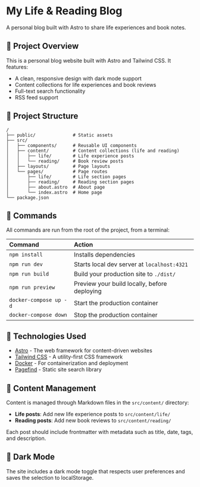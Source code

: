 # My Life & Reading Blog

A personal blog built with Astro to share life experiences and book notes.

## 🚀 Project Overview

This is a personal blog website built with Astro and Tailwind CSS. It features:

- A clean, responsive design with dark mode support
- Content collections for life experiences and book reviews
- Full-text search functionality
- RSS feed support

## 📂 Project Structure

```text
/
├── public/              # Static assets
├── src/
│   ├── components/      # Reusable UI components
│   ├── content/         # Content collections (life and reading)
│   │   ├── life/        # Life experience posts
│   │   └── reading/     # Book review posts
│   ├── layouts/         # Page layouts
│   └── pages/           # Page routes
│       ├── life/        # Life section pages
│       ├── reading/     # Reading section pages
│       ├── about.astro  # About page
│       └── index.astro  # Home page
└── package.json
```

## 🧞 Commands

All commands are run from the root of the project, from a terminal:

| Command                   | Action                                           |
| :------------------------ | :----------------------------------------------- |
| `npm install`             | Installs dependencies                            |
| `npm run dev`             | Starts local dev server at `localhost:4321`      |
| `npm run build`           | Build your production site to `./dist/`          |
| `npm run preview`         | Preview your build locally, before deploying     |
| `docker-compose up -d`    | Start the production container                   |
| `docker-compose down`     | Stop the production container                    |

## 🔧 Technologies Used

- [Astro](https://astro.build/) - The web framework for content-driven websites
- [Tailwind CSS](https://tailwindcss.com/) - A utility-first CSS framework
- [Docker](https://www.docker.com/) - For containerization and deployment
- [Pagefind](https://pagefind.app/) - Static site search library

## 📝 Content Management

Content is managed through Markdown files in the `src/content/` directory:

- **Life posts**: Add new life experience posts to `src/content/life/`
- **Reading posts**: Add new book reviews to `src/content/reading/`

Each post should include frontmatter with metadata such as title, date, tags, and description.

## 🌙 Dark Mode

The site includes a dark mode toggle that respects user preferences and saves the selection to localStorage.
